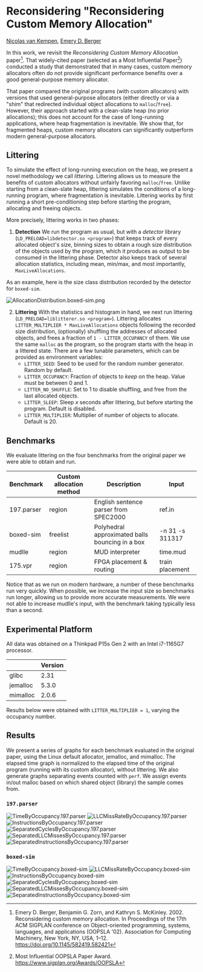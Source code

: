 # Reconsidering "Reconsidering Custom Memory Allocation"

[Nicolas van Kempen](https://nvankempen.com/), [Emery D. Berger](https://emeryberger.com/)

In this work, we revisit the _Reconsidering Custom Memory Allocation_ paper[^1]. That widely-cited paper (selected as a
Most Influential Paper[^2]) conducted a study that demonstrated that in many cases, custom memory allocators often do
not provide significant performance benefits over a good general-purpose memory allocator.

That paper compared the original programs (with custom allocators) with versions that used general-purpose allocators
(either directly or via a "shim" that redirected individual object allocations to `malloc`/`free`). However, their
approach started with a clean-slate heap (no prior allocations); this does not account for the case of long-running
applications, where heap fragmentation is inevitable. We show that, for fragmented heaps, custom memory allocators can
significantly outperform modern general-purpose allocators.

## Littering

To simulate the effect of long-running execution on the heap, we present a novel methodology we call _littering_.
Littering allows us to measure the benefits of custom allocators without unfairly favoring `malloc`/`free`. Unlike
starting from a clean-slate heap, littering simulates the conditions of a long-running program, where fragmentation is
inevitable. Littering works by first running a short pre-conditioning step before starting the program, allocating and
freeing objects.

More precisely, littering works in two phases:
 1. **Detection** We run the program as usual, but with a _detector_ library (`LD_PRELOAD=libdetector.so <program>`)
    that keeps track of every allocated object's size, binning sizes to obtain a rough size distribution of the objects
    used by the program, which it produces as output to be consumed in the littering phase. Detector also keeps track of
    several allocation statistics, including mean, min/max, and most importantly, `MaxLiveAllocations`.

As an example, here is the size class distribution recorded by the detector for `boxed-sim`.

![AllocationDistribution.boxed-sim.png](https://github.com/plasma-umass/custom-public/raw/master/graphs/AllocationDistribution.boxed-sim.png)

2. **Littering** With the statistics and histogram in hand, we next run littering
    (`LD_PRELOAD=liblitterer.so <program>`). Littering allocates `LITTER_MULTIPLIER * MaxLiveAllocations` objects
    following the recorded size distribution, (optionally) shuffling the addresses of allocated objects, and frees a fraction of
    `1 - LITTER_OCCUPANCY` of them. We use the same `malloc` as the program, so the program starts with the heap in a
    littered state. There are a few tunable parameters, which can be provided as environment variables:
     -  `LITTER_SEED`: Seed to be used for the random number generator. Random by default.
     -  `LITTER_OCCUPANCY`: Fraction of objects to _keep_ on the heap. Value must be between 0 and 1.
     -  `LITTER_NO_SHUFFLE`: Set to 1 to disable shuffling, and free from the last allocated objects.
     -  `LITTER_SLEEP`: Sleep _x_ seconds after littering, but before starting the program. Default is disabled.
     -  `LITTER_MULTIPLIER`: Multiplier of number of objects to allocate. Default is 20.

## Benchmarks

We evaluate littering on the four benchmarks from the original paper we were able to obtain and run.

| Benchmark  | Custom allocation method | Description                                     | Input           |
|------------|--------------------------|-------------------------------------------------|-----------------|
| 197.parser | region                   | English sentence parser from SPEC2000           | ref.in          |
| boxed-sim  | freelist                 | Polyhedral approximated balls bouncing in a box | -n 31 -s 311317 |
| mudlle     | region                   | MUD interpreter                                 | time.mud        |
| 175.vpr    | region                   | FPGA placement & routing                        | train placement |

Notice that as we run on modern hardware, a number of these benchmarks run very quickly. When possible, we increase the input size so benchmarks run longer, allowing us to provide more accurate measurements. We were not able to increase mudlle's input, with the benchmark taking typically less than a
second.

## Experimental Platform

All data was obtained on a Thinkpad P15s Gen 2 with an Intel i7-1165G7 processor.

|          | Version |
|----------|---------|
| glibc    | 2.31    |
| jemalloc | 5.3.0   |
| mimalloc | 2.0.6   |

Results below were obtained with `LITTER_MULTIPLIER = 1`, varying the occupancy number.

## Results

We present a series of graphs for each benchmark evaluated in the original paper, using the Linux default allocator, jemalloc, and mimalloc.
The elapsed time graph is normalized to the elapsed time of the original program (running with its custom allocator), without littering.
We also generate graphs separating events counted with `perf`. We assign events in/out malloc based on which shared object (library) the
sample comes from.

### `197.parser`

![TimeByOccupancy.197.parser](https://github.com/plasma-umass/custom-public/raw/master/graphs/TimeByOccupancy.197.parser.png)
![LLCMissRateByOccupancy.197.parser](https://github.com/plasma-umass/custom-public/raw/master/graphs/LLCMissRateByOccupancy.197.parser.png)
![InstructionsByOccupancy.197.parser](https://github.com/plasma-umass/custom-public/raw/master/graphs/InstructionsByOccupancy.197.parser.png)
![SeparatedCyclesByOccupancy.197.parser](https://github.com/plasma-umass/custom-public/raw/master/graphs/SeparatedCyclesByOccupancy.197.parser.png)
![SeparatedLLCMissesByOccupancy.197.parser](https://github.com/plasma-umass/custom-public/raw/master/graphs/SeparatedLLCMissesByOccupancy.197.parser.png)
![SeparatedInstructionsByOccupancy.197.parser](https://github.com/plasma-umass/custom-public/raw/master/graphs/SeparatedInstructionsByOccupancy.197.parser.png)

### `boxed-sim`

![TimeByOccupancy.boxed-sim](https://github.com/plasma-umass/custom-public/raw/master/graphs/TimeByOccupancy.boxed-sim.png)
![LLCMissRateByOccupancy.boxed-sim](https://github.com/plasma-umass/custom-public/raw/master/graphs/LLCMissRateByOccupancy.boxed-sim.png)
![InstructionsByOccupancy.boxed-sim](https://github.com/plasma-umass/custom-public/raw/master/graphs/InstructionsByOccupancy.boxed-sim.png)
![SeparatedCyclesByOccupancy.boxed-sim](https://github.com/plasma-umass/custom-public/raw/master/graphs/SeparatedCyclesByOccupancy.boxed-sim.png)
![SeparatedLLCMissesByOccupancy.boxed-sim](https://github.com/plasma-umass/custom-public/raw/master/graphs/SeparatedLLCMissesByOccupancy.boxed-sim.png)
![SeparatedInstructionsByOccupancy.boxed-sim](https://github.com/plasma-umass/custom-public/raw/master/graphs/SeparatedInstructionsByOccupancy.boxed-sim.png)


[^1]: Emery D. Berger, Benjamin G. Zorn, and Kathryn S. McKinley. 2002. Reconsidering custom memory allocation. In Proceedings of the 17th ACM SIGPLAN conference on Object-oriented programming, systems, languages, and applications (OOPSLA '02). Association for Computing Machinery, New York, NY, USA, 1–12. https://doi.org/10.1145/582419.582421
[^2]: Most Influential OOPSLA Paper Award. https://www.sigplan.org/Awards/OOPSLA
